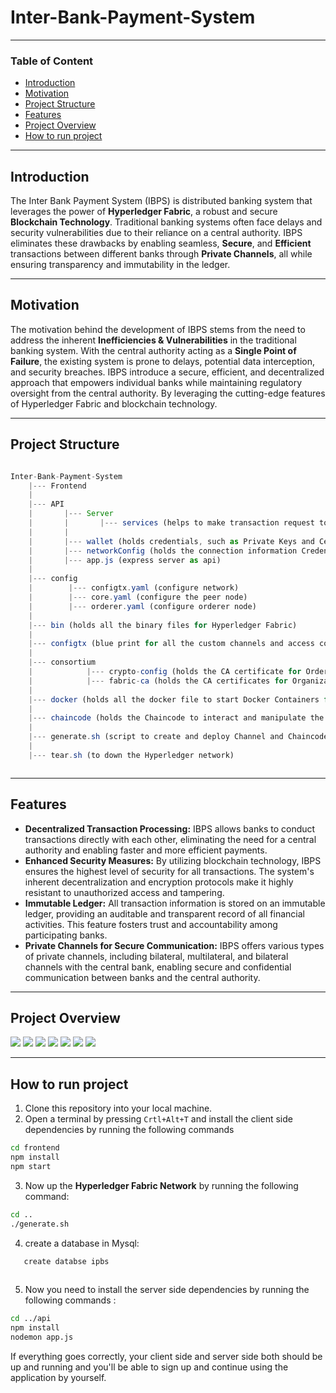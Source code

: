 # Inter-Bank-Payment-System
---
### Table of Content
- [Introduction](#introduction)
- [Motivation](#motivation)
- [Project Structure](#project-structure)
- [Features](#features)
- [Project Overview](#project-overview)
- [How to run project](#how-to-run-project)

---

## Introduction

The Inter Bank Payment System (IBPS) is distributed banking system that leverages the power of **Hyperledger Fabric**, a robust and secure **Blockchain Technology**. Traditional banking systems often face delays and security vulnerabilities due to their reliance on a central authority. IBPS eliminates these drawbacks by enabling seamless, **Secure**, and **Efficient** transactions between different banks through **Private Channels**, all while ensuring transparency and immutability in the ledger.

---

## Motivation

The motivation behind the development of IBPS stems from the need to address the inherent **Inefficiencies & Vulnerabilities** in the traditional banking system. With the central authority acting as a **Single Point of Failure**, the existing system is prone to delays, potential data interception, and security breaches. IBPS introduce a secure, efficient, and decentralized approach that empowers individual banks while maintaining regulatory oversight from the central authority. By leveraging the cutting-edge features of Hyperledger Fabric and blockchain technology.

---

## Project Structure

```js

Inter-Bank-Payment-System
    |--- Frontend
    |
    |--- API
    |       |--- Server
    |       |       |--- services (helps to make transaction request to the Hyperledger Network)
    |       |
    |       |--- wallet (holds credentials, such as Private Keys and Certificates)
    |       |--- networkConfig (holds the connection information Credentials for every Organization)
    |       |--- app.js (express server as api)
    |
    |--- config
    |        |--- configtx.yaml (configure network)
    |        |--- core.yaml (configure the peer node)
    |        |--- orderer.yaml (configure orderer node)
    |
    |--- bin (holds all the binary files for Hyperledger Fabric)
    |
    |--- configtx (blue print for all the custom channels and access control for an organization in a channel)
    |
    |--- consortium
    |            |--- crypto-config (holds the CA certificate for Orderer and PeerOrganization)
    |            |--- fabric-ca (holds the CA certificates for Organizations)
    |
    |--- docker (holds all the docker file to start Docker Containers for the network to UP)
    |
    |--- chaincode (holds the Chaincode to interact and manipulate the Blockchain ledger)
    |
    |--- generate.sh (script to create and deploy Channel and Chaincode)
    |
    |--- tear.sh (to down the Hyperledger network)



```
---
## Features
- **Decentralized Transaction Processing:** IBPS allows banks to conduct transactions directly with each other, eliminating the need for a central authority and enabling faster and more efficient payments.
- **Enhanced Security Measures:** By utilizing blockchain technology, IBPS ensures the highest level of security for all transactions. The system's inherent decentralization and encryption protocols make it highly resistant to unauthorized access and tampering.
- **Immutable Ledger:** All transaction information is stored on an immutable ledger, providing an auditable and transparent record of all financial activities. This feature fosters trust and accountability among participating banks.
- **Private Channels for Secure Communication:** IBPS offers various types of private channels, including bilateral, multilateral, and bilateral channels with the central bank, enabling secure and confidential communication between banks and the central authority.

---
## Project Overview

<img src="api/sample-image/Screenshot from 2023-11-02 23-47-09.png">
<img src="api/sample-image/Screenshot from 2023-11-02 23-46-51.png">
<img src="api/sample-image/Screenshot from 2023-11-02 23-59-55.png">
<img src="api/sample-image/Screenshot from 2023-11-03 00-00-48.png">
<img src="api/sample-image/Screenshot from 2023-11-03 00-01-17.png">
<img src="api/sample-image/Screenshot from 2023-11-03 00-01-54.png">
<img src="api/sample-image/Screenshot from 2023-11-03 00-03-00.png">

---

## How to run project

1. Clone this repository into your local machine.
2. Open a terminal by pressing `Crtl+Alt+T` and install the client side dependencies by running the following commands

```bash
cd frontend
npm install
npm start

```
3. Now up the **Hyperledger Fabric Network** by running the following command:
```bash
cd ..
./generate.sh
```

4. create a database in Mysql:
```js
   create databse ipbs
 
```
5. Now you need to install the server side dependencies by running the following commands :
```bash
cd ../api
npm install
nodemon app.js
```

If everything goes correctly, your client side and server side both should be up and running and you'll be able to sign up and continue using the application by yourself.
